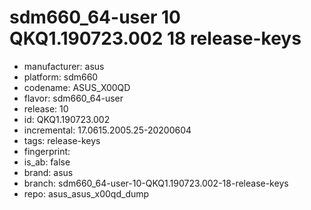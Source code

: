 # sdm660_64-user 10 QKQ1.190723.002 18 release-keys
- manufacturer: asus
- platform: sdm660
- codename: ASUS_X00QD
- flavor: sdm660_64-user
- release: 10
- id: QKQ1.190723.002
- incremental: 17.0615.2005.25-20200604
- tags: release-keys
- fingerprint: 
- is_ab: false
- brand: asus
- branch: sdm660_64-user-10-QKQ1.190723.002-18-release-keys
- repo: asus_asus_x00qd_dump
